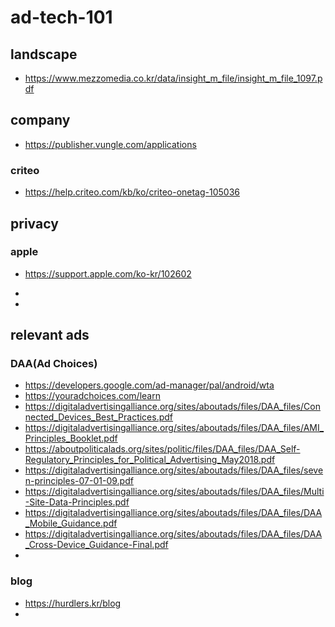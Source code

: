 # ad-tech-101

## landscape
* https://www.mezzomedia.co.kr/data/insight_m_file/insight_m_file_1097.pdf


## company
* https://publisher.vungle.com/applications
### criteo
* https://help.criteo.com/kb/ko/criteo-onetag-105036


## privacy
### apple
* https://support.apple.com/ko-kr/102602

* 
* 
## relevant ads
### DAA(Ad Choices)
* https://developers.google.com/ad-manager/pal/android/wta
* https://youradchoices.com/learn
* https://digitaladvertisingalliance.org/sites/aboutads/files/DAA_files/Connected_Devices_Best_Practices.pdf
* https://digitaladvertisingalliance.org/sites/aboutads/files/DAA_files/AMI_Principles_Booklet.pdf
* https://aboutpoliticalads.org/sites/politic/files/DAA_files/DAA_Self-Regulatory_Principles_for_Political_Advertising_May2018.pdf
* https://digitaladvertisingalliance.org/sites/aboutads/files/DAA_files/seven-principles-07-01-09.pdf
* https://digitaladvertisingalliance.org/sites/aboutads/files/DAA_files/Multi-Site-Data-Principles.pdf
* https://digitaladvertisingalliance.org/sites/aboutads/files/DAA_files/DAA_Mobile_Guidance.pdf
* https://digitaladvertisingalliance.org/sites/aboutads/files/DAA_files/DAA_Cross-Device_Guidance-Final.pdf
* 
### blog
* https://hurdlers.kr/blog
* 
